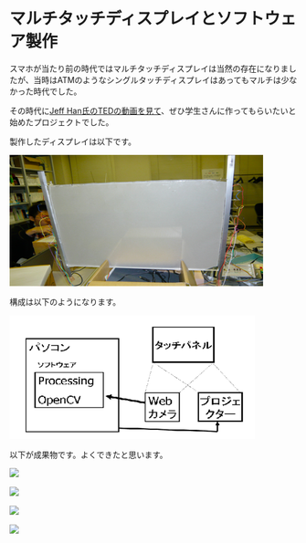 # マルチタッチディスプレイとソフトウェア製作

スマホが当たり前の時代ではマルチタッチディスプレイは当然の存在になりましたが、当時はATMのようなシングルタッチディスプレイはあってもマルチは少なかった時代でした。

その時代に[Jeff Han氏のTEDの動画を見て](https://www.ted.com/talks/jeff_han_the_radical_promise_of_the_multi_touch_interface)、ぜひ学生さんに作ってもらいたいと始めたプロジェクトでした。

製作したディスプレイは以下です。

![1](1.png)

構成は以下のようになります。

![2](2.png)

以下が成果物です。よくできたと思います。

[![](https://img.youtube.com/vi/nt1DNijfPF4/0.jpg)](https://www.youtube.com/watch?v=nt1DNijfPF4)


[![](https://img.youtube.com/vi/6GA_eAEBnmQ/0.jpg)](https://www.youtube.com/watch?v=6GA_eAEBnmQ)

[![](https://img.youtube.com/vi/RrP2Ex6Y734/0.jpg)](https://www.youtube.com/watch?v=RrP2Ex6Y734)

[![](https://img.youtube.com/vi/Jy0xztZvjJI/0.jpg)](https://www.youtube.com/watch?v=Jy0xztZvjJI)

